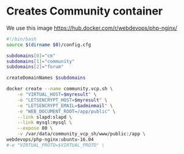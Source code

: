 # Creates Community container
We use this image https://hub.docker.com/r/webdevops/php-nginx/

```` bash
#!/bin/bash
source $(dirname $0)/config.cfg

subdomains[0]="cm"
subdomains[1]="community"
subdomains[2]="forum"

createDomainNames $subdomains

docker create --name community.vcp.sh \
    -e "VIRTUAL_HOST=$myresult" \
    -e "LETSENCRYPT_HOST=$myresult" \
    -e "LETSENCRYPT_EMAIL=$adminmail" \
    -e "WEB_DOCUMENT_ROOT=/app/public" \
    --link slapd:slapd \
    --link mysql:mysql \
    --expose 80 \
    -v /var/data/community_vcp_sh/www/public:/app \
webdevops/php-nginx:ubuntu-16.04
#-e "VIRTUAL_PROTO=$VIRTUAL_PROTO" \

````

